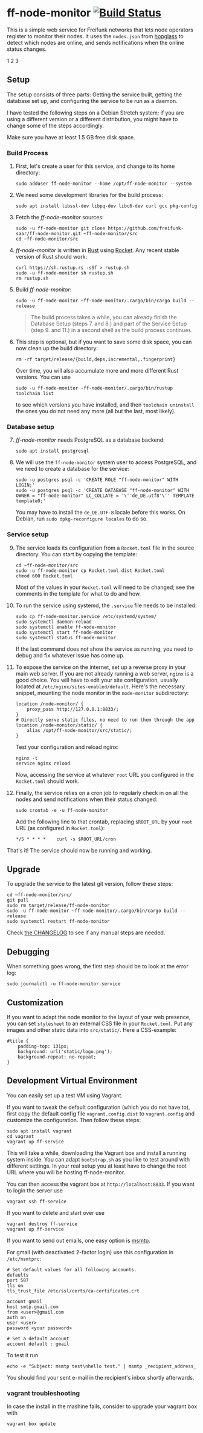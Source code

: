 # ff-node-monitor [![Build Status](https://travis-ci.com/freifunk-saar/ff-node-monitor.svg?branch=master)](https://travis-ci.com/freifunk-saar/ff-node-monitor)

This is a simple web service for Freifunk networks that lets node operators
register to monitor their nodes.  It uses the `nodes.json` from
[hopglass](https://github.com/hopglass/hopglass) to detect which nodes are
online, and sends notifications when the online status changes.

1
2
3

## Setup

The setup consists of three parts: Getting the service built, getting the
database set up, and configuring the service to be run as a daemon.

I have tested the following steps on a Debian Stretch system; if you are using a
different version or a different distribution, you might have to change some of
the steps accordingly.

Make sure you have at least 1.5 GB free disk space.

### Build Process

1.  First, let's create a user for this service, and change to its home directory:

    ```
    sudo adduser ff-node-monitor --home /opt/ff-node-monitor --system
    ```

2.  We need some development libraries for the build process:

    ```
    sudo apt install libssl-dev libpq-dev libc6-dev curl gcc pkg-config
    ```

3.  Fetch the *ff-node-monitor* sources:

    ```
    sudo -u ff-node-monitor git clone https://github.com/freifunk-saar/ff-node-monitor.git ~ff-node-monitor/src
    cd ~ff-node-monitor/src
    ```

4.  *ff-node-monitor* is written in [Rust](https://www.rust-lang.org/) using
    [Rocket](https://rocket.rs/). Any recent stable version of Rust should work:

    ```
    curl https://sh.rustup.rs -sSf > rustup.sh
    sudo -u ff-node-monitor sh rustup.sh
    rm rustup.sh
    ```

5.  Build *ff-node-monitor*:

    ```
    sudo -u ff-node-monitor ~ff-node-monitor/.cargo/bin/cargo build --release
    ```

    > The build process takes a while, you can already finish the Database Setup
    > (steps 7. and 8.) and part of the Service Setup (step 9. and 11.) in a
    > second shell as the build process continues.

6.  This step is optional, but if you want to save some disk space, you can now
    clean up the build directory:

    ```
    rm -rf target/release/{build,deps,incremental,.fingerprint}
    ```

    Over time, you will also accumulate more and more different Rust versions.
    You can use

    ```
    sudo -u ff-node-monitor ~ff-node-monitor/.cargo/bin/rustup toolchain list
    ```

    to see which versions you have installed, and then `toolchain uninstall`
    the ones you do not need any more (all but the last, most likely).

### Database setup

7.  *ff-node-monitor* needs PostgreSQL as a database backend:

    ```
    sudo apt install postgresql
    ```

8.  We will use the `ff-node-monitor` system user to access PostgreSQL, and we
    need to create a database for the service:

    ```
    sudo -u postgres psql -c 'CREATE ROLE "ff-node-monitor" WITH LOGIN;'
    sudo -u postgres psql -c 'CREATE DATABASE "ff-node-monitor" WITH OWNER = "ff-node-monitor" LC_COLLATE = '\''de_DE.utf8'\'' TEMPLATE template0;'
    ```

    You may have to install the `de_DE.UTF-8` locale before this works.  On
    Debian, run `sudo dpkg-reconfigure locales` to do so.

### Service setup

9.  The service loads its configuration from a `Rocket.toml` file in the source
    directory.  You can start by copying the template:

    ```
    cd ~ff-node-monitor/src
    sudo -u ff-node-monitor cp Rocket.toml.dist Rocket.toml
    chmod 600 Rocket.toml
    ```

    Most of the values in your `Rocket.toml` will need to be changed; see the comments in the
    template for what to do and how.

10. To run the service using systemd, the `.service` file needs to be installed:

    ```
    sudo cp ff-node-monitor.service /etc/systemd/system/
    sudo systemctl daemon-reload
    sudo systemctl enable ff-node-monitor
    sudo systemctl start ff-node-monitor
    sudo systemctl status ff-node-monitor
    ```

    If the last command does not show the service as running, you need to debug
    and fix whatever issue has come up.

11. To expose the service on the internet, set up a reverse proxy in your main
    web server. If you are not already running a web server, `nginx` is a good
    choice.  You will have to edit your site configuration, usually located at
    `/etc/nginx/sites-enabled/default`.  Here's the necessary snippet, mounting
    the node monitor in the `node-monitor` subdirectory:

    ```
    location /node-monitor/ {
        proxy_pass http://127.0.0.1:8833/;
    }
    # Directly serve static files, no need to run them through the app
    location /node-monitor/static/ {
        alias /opt/ff-node-monitor/src/static/;
    }
    ```

    Test your configuration and reload nginx:

    ```
    nginx -t
    service nginx reload
    ```

    Now, accessing the service at whatever `root` URL you configured in the
    `Rocket.toml` should work.

12. Finally, the service relies on a cron job to regularly check in on all the
    nodes and send notifications when their status changed:

    ```
    sudo crontab -e -u ff-node-monitor
    ```

    Add the following line to that crontab, replacing `$ROOT_URL` by your `root` URL
    (as configured in `Rocket.toml`):

    ```
    */5 * * * *    curl -s $ROOT_URL/cron
    ```

That's it!  The service should now be running and working.

## Upgrade

To upgrade the service to the latest git version, follow these steps:

```
cd ~ff-node-monitor/src/
git pull
sudo rm target/release/ff-node-monitor
sudo -u ff-node-monitor ~ff-node-monitor/.cargo/bin/cargo build --release
sudo systemctl restart ff-node-monitor
```

Check [the CHANGELOG](CHANGELOG.md) to see if any manual steps are needed.

## Debugging

When something goes wrong, the first step should be to look at the error log:

```
sudo journalctl -u ff-node-monitor.service
```

## Customization

If you want to adapt the node monitor to the layout of your web presence, you
can set `stylesheet` to an external CSS file in your `Rocket.toml`.
Put any images and other static data into `src/static/`. Here a CSS-example:

```
#title {
    padding-top: 131px;
    background: url('static/logo.png');
    background-repeat: no-repeat;
}
```

## Development Virtual Environment

You can easily set up a test VM using Vagrant.

If you want to tweak the default configuration (which you do not have to), first
copy the default config file `vagrant.config.dist` to `vagrant.config` and
customize the configuration. Then follow these steps:

```
sudo apt install vagrant
cd vagrant
vagrant up ff-service
```

This will take a while, downloading the Vagrant box and install a running system
inside. You can adapt `bootstrap.sh` as you like to test around with different
settings. In your real setup you at least have to change the root URL where you
will be hosting ff-node-monitor.

You can then access the vagrant box at `http://localhost:8833`. If you want to
login the server use

```
vagrant ssh ff-service
```

If you want to delete and start over use

```
vagrant destroy ff-service
vagrant up ff-service
```

If you want to send out emails, one easy option is [msmtp](https://wiki.debian.org/msmtp).

For gmail (with deactivated 2-factor login) use this configuration in `/etc/msmtprc`:

```
# Set default values for all following accounts.
defaults
port 587
tls on
tls_trust_file /etc/ssl/certs/ca-certificates.crt

account gmail
host smtp.gmail.com
from <user>@gmail.com
auth on
user <user>
password <your password>

# Set a default account
account default : gmail
```

To test it run

```
echo -e "Subject: msmtp test\nhello test." | msmtp _recipient_address_
```

You should find your sent e-mail in the recipient's inbox shortly afterwards.

### vagrant troubleshooting

In case the install in the mashine fails, consider to upgrade your vagrant box with

```
vagrant box update
```
